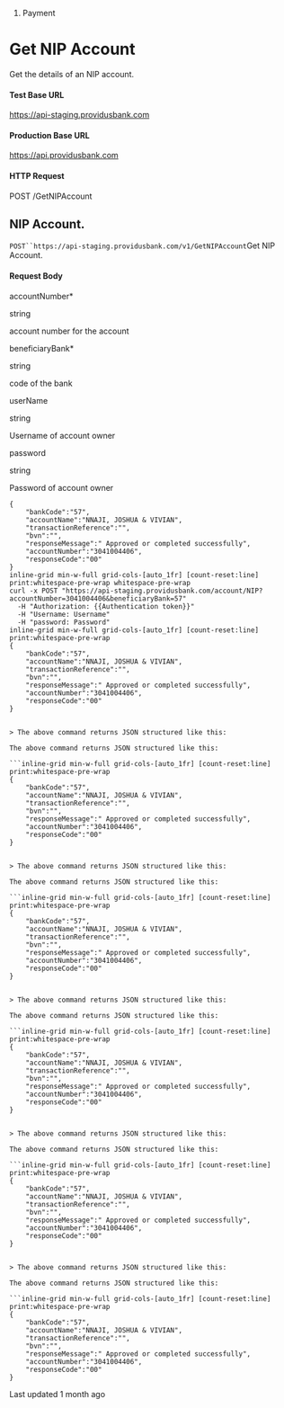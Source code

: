 1. Payment

# Get NIP Account

Get the details of an NIP account.

#### Test Base URL

https://api-staging.providusbank.com

#### Production Base URL

https://api.providusbank.com

#### HTTP Request

POST /GetNIPAccount

## NIP Account.

`POST``https://api-staging.providusbank.com/v1/GetNIPAccount`Get NIP Account.

#### Request Body

accountNumber*

string

account number for the account

beneficiaryBank*

string

code of the bank

userName

string

Username of account owner

password

string

Password of account owner

```inline-grid min-w-full grid-cols-[auto_1fr] [count-reset:line] print:whitespace-pre-wrap
{
    "bankCode":"57",
    "accountName":"NNAJI, JOSHUA & VIVIAN",
    "transactionReference":"",
    "bvn":"",
    "responseMessage":" Approved or completed successfully",
    "accountNumber":"3041004406",
    "responseCode":"00"
}
inline-grid min-w-full grid-cols-[auto_1fr] [count-reset:line] print:whitespace-pre-wrap whitespace-pre-wrap
curl -x POST "https://api-staging.providusbank.com/account/NIP?accountNumber=3041004406&beneficiaryBank=57"
  -H "Authorization: {{Authentication token}}"
  -H "Username: Username"
  -H "password: Password"
inline-grid min-w-full grid-cols-[auto_1fr] [count-reset:line] print:whitespace-pre-wrap
{
    "bankCode":"57",
    "accountName":"NNAJI, JOSHUA & VIVIAN",
    "transactionReference":"",
    "bvn":"",
    "responseMessage":" Approved or completed successfully",
    "accountNumber":"3041004406",
    "responseCode":"00"
}


> The above command returns JSON structured like this:

The above command returns JSON structured like this:

```inline-grid min-w-full grid-cols-[auto_1fr] [count-reset:line] print:whitespace-pre-wrap
{
    "bankCode":"57",
    "accountName":"NNAJI, JOSHUA & VIVIAN",
    "transactionReference":"",
    "bvn":"",
    "responseMessage":" Approved or completed successfully",
    "accountNumber":"3041004406",
    "responseCode":"00"
}


> The above command returns JSON structured like this:

The above command returns JSON structured like this:

```inline-grid min-w-full grid-cols-[auto_1fr] [count-reset:line] print:whitespace-pre-wrap
{
    "bankCode":"57",
    "accountName":"NNAJI, JOSHUA & VIVIAN",
    "transactionReference":"",
    "bvn":"",
    "responseMessage":" Approved or completed successfully",
    "accountNumber":"3041004406",
    "responseCode":"00"
}


> The above command returns JSON structured like this:

The above command returns JSON structured like this:

```inline-grid min-w-full grid-cols-[auto_1fr] [count-reset:line] print:whitespace-pre-wrap
{
    "bankCode":"57",
    "accountName":"NNAJI, JOSHUA & VIVIAN",
    "transactionReference":"",
    "bvn":"",
    "responseMessage":" Approved or completed successfully",
    "accountNumber":"3041004406",
    "responseCode":"00"
}


> The above command returns JSON structured like this:

The above command returns JSON structured like this:

```inline-grid min-w-full grid-cols-[auto_1fr] [count-reset:line] print:whitespace-pre-wrap
{
    "bankCode":"57",
    "accountName":"NNAJI, JOSHUA & VIVIAN",
    "transactionReference":"",
    "bvn":"",
    "responseMessage":" Approved or completed successfully",
    "accountNumber":"3041004406",
    "responseCode":"00"
}


> The above command returns JSON structured like this:

The above command returns JSON structured like this:

```inline-grid min-w-full grid-cols-[auto_1fr] [count-reset:line] print:whitespace-pre-wrap
{
    "bankCode":"57",
    "accountName":"NNAJI, JOSHUA & VIVIAN",
    "transactionReference":"",
    "bvn":"",
    "responseMessage":" Approved or completed successfully",
    "accountNumber":"3041004406",
    "responseCode":"00"
}
```

Last updated 1 month ago